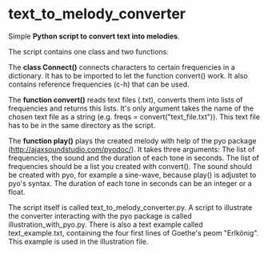 # text_to_melody_converter
Simple **Python script to convert text into melodies**.

The script contains one class and two functions:

The **class Connect()** connects characters to certain frequencies in a dictionary. It has to be imported to let the function convert() work. It also contains reference frequencies (c-h) that can be used.

The **function convert()** reads text files (.txt), converts them into lists of frequencies and returns this lists. It's only argument takes the name of the chosen text file as a string (e.g. freqs = convert("text_file.txt")). This text file has to be in the same directory as the script.

The **function play()** plays the created melody with help of the pyo package (http://ajaxsoundstudio.com/pyodoc/). It takes three arguments: The list of frequencies, the sound and the duration of each tone in seconds. The list of frequencies should be a list you created with convert(). The sound should be created with pyo, for example a sine-wave, because play() is adjustet to pyo's syntax. The duration of each tone in seconds can be an integer or a float.

The script itself is called text_to_melody_converter.py. A script to illustrate the converter interacting with the pyo package is called illustration_with_pyo.py. There is also a text example called text_example.txt, containing the four first lines of Goethe's peom "Erlkönig". This example is used in the illustration file.
